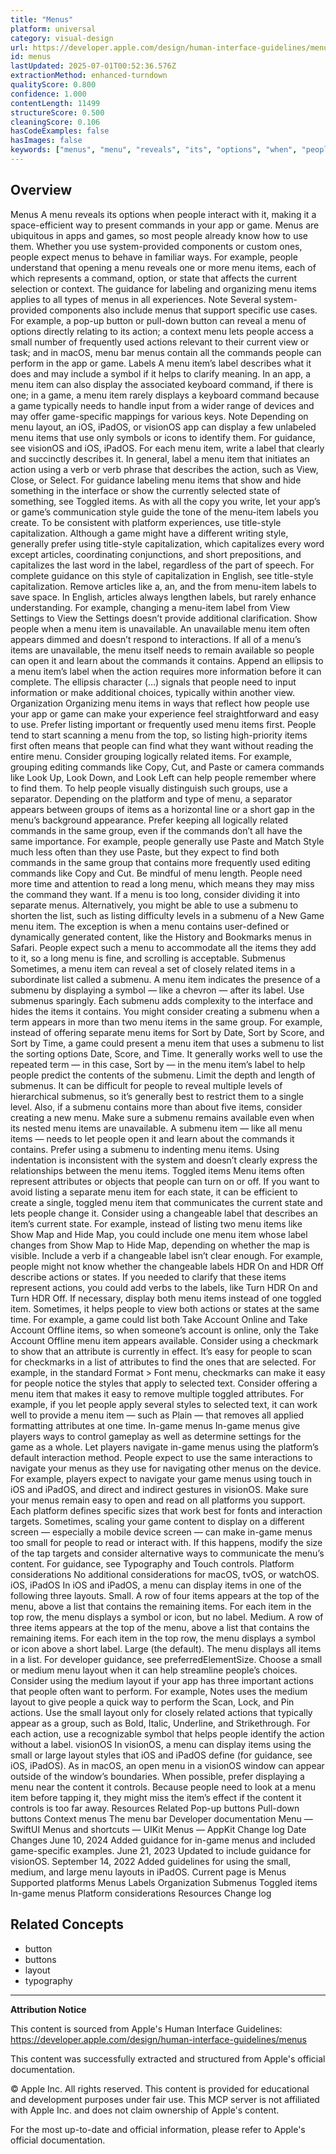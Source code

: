 ```yaml
---
title: "Menus"
platform: universal
category: visual-design
url: https://developer.apple.com/design/human-interface-guidelines/menus
id: menus
lastUpdated: 2025-07-01T00:52:36.576Z
extractionMethod: enhanced-turndown
qualityScore: 0.800
confidence: 1.000
contentLength: 11499
structureScore: 0.500
cleaningScore: 0.106
hasCodeExamples: false
hasImages: false
keywords: ["menus", "menu", "reveals", "its", "options", "when", "people", "interact", "making", "space"]
---
```

## Overview

Menus A menu reveals its options when people interact with it, making it a space-efficient way to present commands in your app or game. Menus are ubiquitous in apps and games, so most people already know how to use them. Whether you use system-provided components or custom ones, people expect menus to behave in familiar ways. For example, people understand that opening a menu reveals one or more menu items, each of which represents a command, option, or state that affects the current selection or context. The guidance for labeling and organizing menu items applies to all types of menus in all experiences. Note Several system-provided components also include menus that support specific use cases. For example, a pop-up button or pull-down button can reveal a menu of options directly relating to its action; a context menu lets people access a small number of frequently used actions relevant to their current view or task; and in macOS, menu bar menus contain all the commands people can perform in the app or game. Labels A menu item’s label describes what it does and may include a symbol if it helps to clarify meaning. In an app, a menu item can also display the associated keyboard command, if there is one; in a game, a menu item rarely displays a keyboard command because a game typically needs to handle input from a wider range of devices and may offer game-specific mappings for various keys. Note Depending on menu layout, an iOS, iPadOS, or visionOS app can display a few unlabeled menu items that use only symbols or icons to identify them. For guidance, see visionOS and iOS, iPadOS. For each menu item, write a label that clearly and succinctly describes it. In general, label a menu item that initiates an action using a verb or verb phrase that describes the action, such as View, Close, or Select. For guidance labeling menu items that show and hide something in the interface or show the currently selected state of something, see Toggled items. As with all the copy you write, let your app’s or game’s communication style guide the tone of the menu-item labels you create. To be consistent with platform experiences, use title-style capitalization. Although a game might have a different writing style, generally prefer using title-style capitalization, which capitalizes every word except articles, coordinating conjunctions, and short prepositions, and capitalizes the last word in the label, regardless of the part of speech. For complete guidance on this style of capitalization in English, see title-style capitalization. Remove articles like a, an, and the from menu-item labels to save space. In English, articles always lengthen labels, but rarely enhance understanding. For example, changing a menu-item label from View Settings to View the Settings doesn’t provide additional clarification. Show people when a menu item is unavailable. An unavailable menu item often appears dimmed and doesn’t respond to interactions. If all of a menu’s items are unavailable, the menu itself needs to remain available so people can open it and learn about the commands it contains. Append an ellipsis to a menu item’s label when the action requires more information before it can complete. The ellipsis character (…) signals that people need to input information or make additional choices, typically within another view. Organization Organizing menu items in ways that reflect how people use your app or game can make your experience feel straightforward and easy to use. Prefer listing important or frequently used menu items first. People tend to start scanning a menu from the top, so listing high-priority items first often means that people can find what they want without reading the entire menu. Consider grouping logically related items. For example, grouping editing commands like Copy, Cut, and Paste or camera commands like Look Up, Look Down, and Look Left can help people remember where to find them. To help people visually distinguish such groups, use a separator. Depending on the platform and type of menu, a separator appears between groups of items as a horizontal line or a short gap in the menu’s background appearance. Prefer keeping all logically related commands in the same group, even if the commands don’t all have the same importance. For example, people generally use Paste and Match Style much less often than they use Paste, but they expect to find both commands in the same group that contains more frequently used editing commands like Copy and Cut. Be mindful of menu length. People need more time and attention to read a long menu, which means they may miss the command they want. If a menu is too long, consider dividing it into separate menus. Alternatively, you might be able to use a submenu to shorten the list, such as listing difficulty levels in a submenu of a New Game menu item. The exception is when a menu contains user-defined or dynamically generated content, like the History and Bookmarks menus in Safari. People expect such a menu to accommodate all the items they add to it, so a long menu is fine, and scrolling is acceptable. Submenus Sometimes, a menu item can reveal a set of closely related items in a subordinate list called a submenu. A menu item indicates the presence of a submenu by displaying a symbol — like a chevron — after its label. Use submenus sparingly. Each submenu adds complexity to the interface and hides the items it contains. You might consider creating a submenu when a term appears in more than two menu items in the same group. For example, instead of offering separate menu items for Sort by Date, Sort by Score, and Sort by Time, a game could present a menu item that uses a submenu to list the sorting options Date, Score, and Time. It generally works well to use the repeated term — in this case, Sort by — in the menu item’s label to help people predict the contents of the submenu. Limit the depth and length of submenus. It can be difficult for people to reveal multiple levels of hierarchical submenus, so it’s generally best to restrict them to a single level. Also, if a submenu contains more than about five items, consider creating a new menu. Make sure a submenu remains available even when its nested menu items are unavailable. A submenu item — like all menu items — needs to let people open it and learn about the commands it contains. Prefer using a submenu to indenting menu items. Using indentation is inconsistent with the system and doesn’t clearly express the relationships between the menu items. Toggled items Menu items often represent attributes or objects that people can turn on or off. If you want to avoid listing a separate menu item for each state, it can be efficient to create a single, toggled menu item that communicates the current state and lets people change it. Consider using a changeable label that describes an item’s current state. For example, instead of listing two menu items like Show Map and Hide Map, you could include one menu item whose label changes from Show Map to Hide Map, depending on whether the map is visible. Include a verb if a changeable label isn’t clear enough. For example, people might not know whether the changeable labels HDR On and HDR Off describe actions or states. If you needed to clarify that these items represent actions, you could add verbs to the labels, like Turn HDR On and Turn HDR Off. If necessary, display both menu items instead of one toggled item. Sometimes, it helps people to view both actions or states at the same time. For example, a game could list both Take Account Online and Take Account Offline items, so when someone’s account is online, only the Take Account Offline menu item appears available. Consider using a checkmark to show that an attribute is currently in effect. It’s easy for people to scan for checkmarks in a list of attributes to find the ones that are selected. For example, in the standard Format > Font menu, checkmarks can make it easy for people notice the styles that apply to selected text. Consider offering a menu item that makes it easy to remove multiple toggled attributes. For example, if you let people apply several styles to selected text, it can work well to provide a menu item — such as Plain — that removes all applied formatting attributes at one time. In-game menus In-game menus give players ways to control gameplay as well as determine settings for the game as a whole. Let players navigate in-game menus using the platform’s default interaction method. People expect to use the same interactions to navigate your menus as they use for navigating other menus on the device. For example, players expect to navigate your game menus using touch in iOS and iPadOS, and direct and indirect gestures in visionOS. Make sure your menus remain easy to open and read on all platforms you support. Each platform defines specific sizes that work best for fonts and interaction targets. Sometimes, scaling your game content to display on a different screen — especially a mobile device screen — can make in-game menus too small for people to read or interact with. If this happens, modify the size of the tap targets and consider alternative ways to communicate the menu’s content. For guidance, see Typography and Touch controls. Platform considerations No additional considerations for macOS, tvOS, or watchOS. iOS, iPadOS In iOS and iPadOS, a menu can display items in one of the following three layouts. Small. A row of four items appears at the top of the menu, above a list that contains the remaining items. For each item in the top row, the menu displays a symbol or icon, but no label. Medium. A row of three items appears at the top of the menu, above a list that contains the remaining items. For each item in the top row, the menu displays a symbol or icon above a short label. Large (the default). The menu displays all items in a list. For developer guidance, see preferredElementSize. Choose a small or medium menu layout when it can help streamline people’s choices. Consider using the medium layout if your app has three important actions that people often want to perform. For example, Notes uses the medium layout to give people a quick way to perform the Scan, Lock, and Pin actions. Use the small layout only for closely related actions that typically appear as a group, such as Bold, Italic, Underline, and Strikethrough. For each action, use a recognizable symbol that helps people identify the action without a label. visionOS In visionOS, a menu can display items using the small or large layout styles that iOS and iPadOS define (for guidance, see iOS, iPadOS). As in macOS, an open menu in a visionOS window can appear outside of the window’s boundaries. When possible, prefer displaying a menu near the content it controls. Because people need to look at a menu item before tapping it, they might miss the item’s effect if the content it controls is too far away. Resources Related Pop-up buttons Pull-down buttons Context menus The menu bar Developer documentation Menu — SwiftUI Menus and shortcuts — UIKit Menus — AppKit Change log Date Changes June 10, 2024 Added guidance for in-game menus and included game-specific examples. June 21, 2023 Updated to include guidance for visionOS. September 14, 2022 Added guidelines for using the small, medium, and large menu layouts in iPadOS. Current page is Menus Supported platforms Menus Labels Organization Submenus Toggled items In-game menus Platform considerations Resources Change log

## Related Concepts

- button
- buttons
- layout
- typography

---

**Attribution Notice**

This content is sourced from Apple's Human Interface Guidelines: https://developer.apple.com/design/human-interface-guidelines/menus

This content was successfully extracted and structured from Apple's official documentation.

© Apple Inc. All rights reserved. This content is provided for educational and development purposes under fair use. This MCP server is not affiliated with Apple Inc. and does not claim ownership of Apple's content.

For the most up-to-date and official information, please refer to Apple's official documentation.
